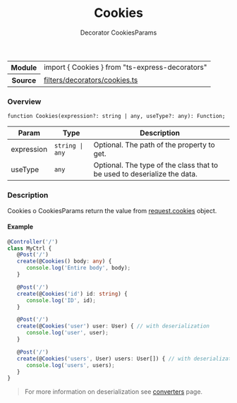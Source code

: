 <header class="symbol-info-header">    <h1 id="cookies">Cookies</h1>    <label class="symbol-info-type-label decorator">Decorator</label>    <label class="api-type-label aliasof">CookiesParams</label>  </header>
<section class="symbol-info">      <table class="is-full-width">        <tbody>        <tr>          <th>Module</th>          <td>            <div class="lang-typescript">                <span class="token keyword">import</span> { Cookies }                 <span class="token keyword">from</span>                 <span class="token string">"ts-express-decorators"</span>                            </div>          </td>        </tr>        <tr>          <th>Source</th>          <td>            <a href="https://romakita.github.io/ts-express-decorators/#//blob/v2.0.13/src/filters/decorators/cookies.ts#L0-L0">                filters/decorators/cookies.ts            </a>        </td>        </tr>                </tbody>      </table>    </section>

### Overview

<pre><code class="typescript-lang">function <span class="token function">Cookies</span><span class="token punctuation">(</span>expression?<span class="token punctuation">:</span> <span class="token keyword">string</span> | <span class="token keyword">any</span><span class="token punctuation">,</span> useType?<span class="token punctuation">:</span> <span class="token keyword">any</span><span class="token punctuation">)</span><span class="token punctuation">:</span> Function<span class="token punctuation">;</span></code></pre>

Param | Type | Description
---|---|---
expression| <code>string &#124; any</code> |Optional. The path of the property to get.
useType| <code>any</code> |Optional. The type of the class that to be used to deserialize the data.


### Description

Cookies o CookiesParams return the value from [request.cookies](http://expressjs.com/en/4x/api.html#req.cookies) object.

#### Example

```typescript
@Controller('/')
class MyCtrl {
   @Post('/')
   create(@Cookies() body: any) {
      console.log('Entire body', body);
   }

   @Post('/')
   create(@Cookies('id') id: string) {
      console.log('ID', id);
   }

   @Post('/')
   create(@Cookies('user') user: User) { // with deserialization
      console.log('user', user);
   }

   @Post('/')
   create(@Cookies('users', User) users: User[]) { // with deserialization
      console.log('users', users);
   }
}
```
> For more information on deserialization see [converters](docs/converters.md) page.
